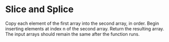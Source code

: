 # Slice and Splice

Copy each element of the first array into the second array, in order.
Begin inserting elements at index n of the second array.
Return the resulting array. The input arrays should remain the same after the function runs.